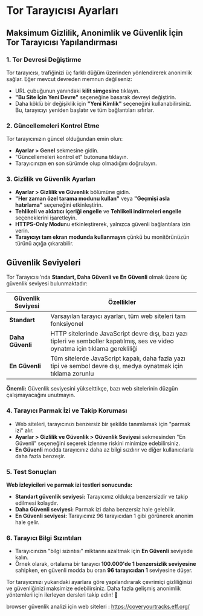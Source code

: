 # Tor Tarayıcısı Ayarları

## Maksimum Gizlilik, Anonimlik ve Güvenlik İçin Tor Tarayıcısı Yapılandırması

### 1. Tor Devresi Değiştirme
Tor tarayıcısı, trafiğinizi üç farklı düğüm üzerinden yönlendirerek anonimlik sağlar. Eğer mevcut devreden memnun değilseniz:
- URL çubuğunun yanındaki **kilit simgesine** tıklayın.
- **"Bu Site İçin Yeni Devre"** seçeneğine basarak devreyi değiştirin.
- Daha köklü bir değişiklik için **"Yeni Kimlik"** seçeneğini kullanabilirsiniz. Bu, tarayıcıyı yeniden başlatır ve tüm bağlantıları sıfırlar.

### 2. Güncellemeleri Kontrol Etme
Tor tarayıcınızın güncel olduğundan emin olun:
- **Ayarlar > Genel** sekmesine gidin.
- "Güncellemeleri kontrol et" butonuna tıklayın.
- Tarayıcınızın en son sürümde olup olmadığını doğrulayın.

### 3. Gizlilik ve Güvenlik Ayarları
- **Ayarlar > Gizlilik ve Güvenlik** bölümüne gidin.
- **"Her zaman özel tarama modunu kullan"** veya **"Geçmişi asla hatırlama"** seçeneğini etkinleştirin.
- **Tehlikeli ve aldatıcı içeriği engelle** ve **Tehlikeli indirmeleri engelle** seçeneklerini işaretleyin.
- **HTTPS-Only Modu**nu etkinleştirerek, yalnızca güvenli bağlantılara izin verin.
- **Tarayıcıyı tam ekran modunda kullanmayın** çünkü bu monitörünüzün türünü açığa çıkarabilir.

## Güvenlik Seviyeleri
Tor Tarayıcısı'nda **Standart, Daha Güvenli ve En Güvenli** olmak üzere üç güvenlik seviyesi bulunmaktadır:

| Güvenlik Seviyesi  | Özellikler |
|--------------------|-----------|
| **Standart**      | Varsayılan tarayıcı ayarları, tüm web siteleri tam fonksiyonel |
| **Daha Güvenli**  | HTTP sitelerinde JavaScript devre dışı, bazı yazı tipleri ve semboller kapatılmış, ses ve video oynatma için tıklama gerekliliği |
| **En Güvenli**    | Tüm sitelerde JavaScript kapalı, daha fazla yazı tipi ve sembol devre dışı, medya oynatmak için tıklama zorunlu |

**Önemli:** Güvenlik seviyesini yükselttikçe, bazı web sitelerinin düzgün çalışmayacağını unutmayın.

### 4. Tarayıcı Parmak İzi ve Takip Koruması
- Web siteleri, tarayıcınızı benzersiz bir şekilde tanımlamak için "parmak izi" alır.
- **Ayarlar > Gizlilik ve Güvenlik > Güvenlik Seviyesi** sekmesinden "En Güvenli" seçeneğini seçerek izlenme riskini minimize edebilirsiniz.
- **En Güvenli** modda tarayıcınız daha az bilgi sızdırır ve diğer kullanıcılarla daha fazla benzeşir.

### 5. Test Sonuçları
**Web izleyicileri ve parmak izi testleri sonucunda:**
- **Standart güvenlik seviyesi:** Tarayıcınız oldukça benzersizdir ve takip edilmesi kolaydır.
- **Daha Güvenli seviyesi:** Parmak izi daha benzersiz hale gelebilir.
- **En Güvenli seviyesi:** Tarayıcınız 96 tarayıcıdan 1 gibi görünerek anonim hale gelir.

### 6. Tarayıcı Bilgi Sızıntıları
- Tarayıcınızın "bilgi sızıntısı" miktarını azaltmak için **En Güvenli** seviyede kalın.
- Örnek olarak, ortalama bir tarayıcı **100.000'de 1 benzersizlik seviyesine** sahipken, en güvenli modda bu oran **96 tarayıcıdan 1** seviyesine düşer.

Tor tarayıcınızı yukarıdaki ayarlara göre yapılandırarak çevrimiçi gizliliğinizi ve güvenliğinizi maksimize edebilirsiniz. Daha fazla gelişmiş anonimlik yöntemleri için ilerleyen dersleri takip edin! 🚀


browser güvenlik analizi için web siteleri : 
https://coveryourtracks.eff.org/
